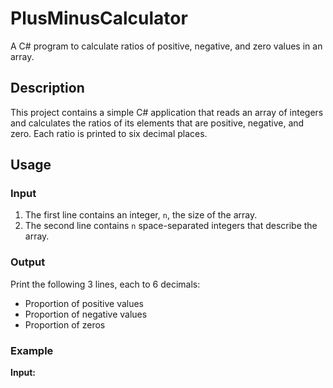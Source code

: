 # PlusMinusCalculator

A C# program to calculate ratios of positive, negative, and zero values in an array.

## Description

This project contains a simple C# application that reads an array of integers and calculates the ratios of its elements that are positive, negative, and zero. Each ratio is printed to six decimal places.

## Usage

### Input

1. The first line contains an integer, `n`, the size of the array.
2. The second line contains `n` space-separated integers that describe the array.

### Output

Print the following 3 lines, each to 6 decimals:

- Proportion of positive values
- Proportion of negative values
- Proportion of zeros

### Example

**Input:**

